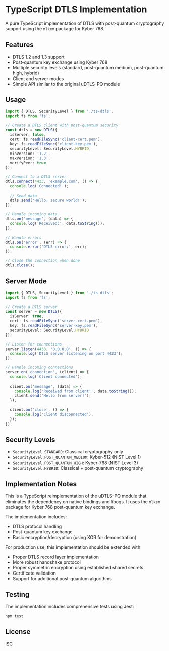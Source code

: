 # TypeScript DTLS Implementation

A pure TypeScript implementation of DTLS with post-quantum cryptography support using the `mlkem` package for Kyber 768.

## Features

- DTLS 1.2 and 1.3 support
- Post-quantum key exchange using Kyber 768
- Multiple security levels (standard, post-quantum medium, post-quantum high, hybrid)
- Client and server modes
- Simple API similar to the original uDTLS-PQ module

## Usage

```typescript
import { DTLS, SecurityLevel } from './ts-dtls';
import fs from 'fs';

// Create a DTLS client with post-quantum security
const dtls = new DTLS({
  isServer: false,
  cert: fs.readFileSync('client-cert.pem'),
  key: fs.readFileSync('client-key.pem'),
  securityLevel: SecurityLevel.HYBRID,
  minVersion: '1.2',
  maxVersion: '1.3',
  verifyPeer: true
});

// Connect to a DTLS server
dtls.connect(4433, 'example.com', () => {
  console.log('Connected!');
  
  // Send data
  dtls.send('Hello, secure world!');
});

// Handle incoming data
dtls.on('message', (data) => {
  console.log('Received:', data.toString());
});

// Handle errors
dtls.on('error', (err) => {
  console.error('DTLS error:', err);
});

// Close the connection when done
dtls.close();
```

## Server Mode

```typescript
import { DTLS, SecurityLevel } from './ts-dtls';
import fs from 'fs';

// Create a DTLS server
const server = new DTLS({
  isServer: true,
  cert: fs.readFileSync('server-cert.pem'),
  key: fs.readFileSync('server-key.pem'),
  securityLevel: SecurityLevel.HYBRID
});

// Listen for connections
server.listen(4433, '0.0.0.0', () => {
  console.log('DTLS server listening on port 4433');
});

// Handle incoming connections
server.on('connection', (client) => {
  console.log('Client connected');
  
  client.on('message', (data) => {
    console.log('Received from client:', data.toString());
    client.send('Hello from server!');
  });
  
  client.on('close', () => {
    console.log('Client disconnected');
  });
});
```

## Security Levels

- `SecurityLevel.STANDARD`: Classical cryptography only
- `SecurityLevel.POST_QUANTUM_MEDIUM`: Kyber-512 (NIST Level 1)
- `SecurityLevel.POST_QUANTUM_HIGH`: Kyber-768 (NIST Level 3)
- `SecurityLevel.HYBRID`: Classical + post-quantum cryptography

## Implementation Notes

This is a TypeScript reimplementation of the uDTLS-PQ module that eliminates the dependency on native bindings and liboqs. It uses the `mlkem` package for Kyber 768 post-quantum key exchange.

The implementation includes:
- DTLS protocol handling
- Post-quantum key exchange
- Basic encryption/decryption (using XOR for demonstration)

For production use, this implementation should be extended with:
- Proper DTLS record layer implementation
- More robust handshake protocol
- Proper symmetric encryption using established shared secrets
- Certificate validation
- Support for additional post-quantum algorithms

## Testing

The implementation includes comprehensive tests using Jest:

```bash
npm test
```

## License

ISC
